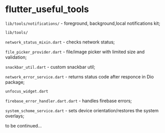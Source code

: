 # flutter_useful_tools


`lib/tools/notifications/` - foreground, background,local notifications kit;


`lib/tools/`

`network_status_mixin.dart` - checks network status;

`file_picker_provider.dart` - file/image picker with limited size and validation;

`snackbar_util.dart` - custom snackbar util;

`network_error_service.dart` - returns status code after responce in Dio package;

`unfocus_widget.dart`

`firebase_error_handler.dart.dart` - handles firebase errors;

`system_schome_service.dart` - sets device orientation/restores the system overlays;


to be continued...
